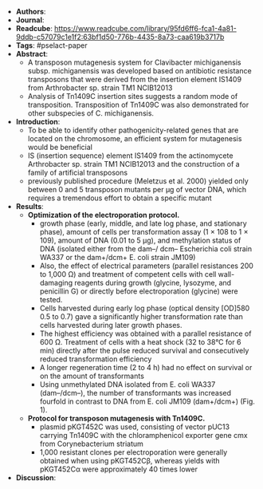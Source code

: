 - **Authors**:
- **Journal**:
- **Readcube**: https://www.readcube.com/library/95fd6ff6-fca1-4a81-9ddb-c57079c1e1f2:63bf1d50-776b-4435-8a73-caa619b3717b
- **Tags**: #pselact-paper
- **Abstract**:
	- A transposon mutagenesis system for Clavibacter michiganensis subsp. michiganensis was developed based on antibiotic resistance transposons that were derived from the insertion element IS1409 from Arthrobacter sp. strain TM1 NCIB12013
	- Analysis of Tn1409C insertion sites suggests a random mode of transposition. Transposition of Tn1409C was also demonstrated for other subspecies of C. michiganensis.
- **Introduction**:
	- To be able to identify other pathogenicity-related genes that are located on the chromosome, an efficient system for mutagenesis would be beneficial
	- IS (insertion sequence) element IS1409 from the actinomycete Arthrobacter sp. strain TM1 NCIB12013 and the construction of a family of artificial transposons
	- previously published procedure (Meletzus et al. 2000) yielded only between 0 and 5 transposon mutants per µg of vector DNA, which requires a tremendous effort to obtain a specific mutant
- **Results**:
	- **Optimization of the electroporation protocol.**
		- growth phase (early, middle, and late log phase, and stationary phase), amount of cells per transformation assay (1 × 108 to 1 × 109), amount of DNA (0.01 to 5 µg), and methylation status of DNA (isolated either from the dam–/ dcm– Escherichia coli strain WA337 or the dam+/dcm+ E. coli strain JM109)
		- Also, the effect of electrical parameters (parallel resistances 200 to 1,000 Ω) and treatment of competent cells with cell wall-damaging reagents during growth (glycine, lysozyme, and penicillin G) or directly before electroporation (glycine) were tested.
		- Cells harvested during early log phase (optical density [OD]580 0.5 to 0.7) gave a significantly higher transformation rate than cells harvested during later growth phases.
		- The highest efficiency was obtained with a parallel resistance of 600 Ω. Treatment of cells with a heat shock (32 to 38°C for 6 min) directly after the pulse reduced survival and consecutively reduced transformation efficiency
		- A longer regeneration time (2 to 4 h) had no effect on survival or on the amount of transformants
		- Using unmethylated DNA isolated from E. coli WA337 (dam–/dcm–), the number of transformants was increased fourfold in contrast to DNA from E. coli JM109 (dam+/dcm+) (Fig. 1).
	- **Protocol for transposon mutagenesis with Tn1409C.**
		- plasmid pKGT452C was used, consisting of vector pUC13 carrying Tn1409C with the chloramphenicol exporter gene cmx from Corynebacterium striatum
		- 1,000 resistant clones per electroporation were generally obtained when using pKGT452Cβ, whereas yields with pKGT452Cα were approximately 40 times lower
- **Discussion**: